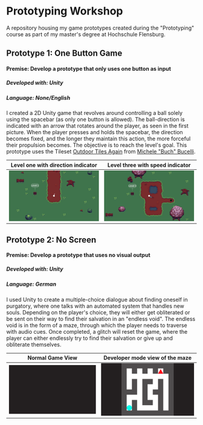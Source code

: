 # Prototyping Workshop
A repository housing my game prototypes created during the "Prototyping" course as part of my master's degree at Hochschule Flensburg.

## Prototype 1: One Button Game
#### Premise: Develop a prototype that only uses one button as input
##### Developed with: Unity
##### Language: None/English
I created a 2D Unity game that revolves around controlling a ball solely using the spacebar (as only one button is allowed). The ball-direction is indicated with an arrow that rotates around the player, as seen in the first picture. When the player presses and holds the spacebar, the direction becomes fixed, and the longer they maintain this action, the more forceful their propulsion becomes. The objective is to reach the level's goal. 
This prototype uses the Tileset [Outdoor Tiles Again](https://opengameart.org/content/outdoor-tiles-again) from [Michele "Buch" Bucelli](https://opengameart.org/content/outdoor-tiles-again).

Level one with direction indicator | Level three with speed indicator
:--------:|:--------:
![Prototype 1 Image 1](images/proto1_1.png) | ![Prototype 1 Image 2](images/proto1_2.png)

## Prototype 2: No Screen
#### Premise: Develop a prototype that uses no visual output
##### Developed with: Unity
##### Language: German
I used Unity to create a multiple-choice dialogue about finding oneself in purgatory, where one talks with an automated system that handles new souls. Depending on the player's choice, they will either get obliterated or be sent on their way to find their salvation in an "endless void". The endless void is in the form of a maze, through which the player needs to traverse with audio cues. Once completed, a glitch will reset the game, where the player can either endlessly try to find their salvation or give up and obliterate themselves.


Normal Game View | Developer mode view of the maze
:--------:|:--------:
![Prototype 2 Image 1](images/proto2_1.png) | ![Prototype 2 Image 2](images/proto2_2.png)